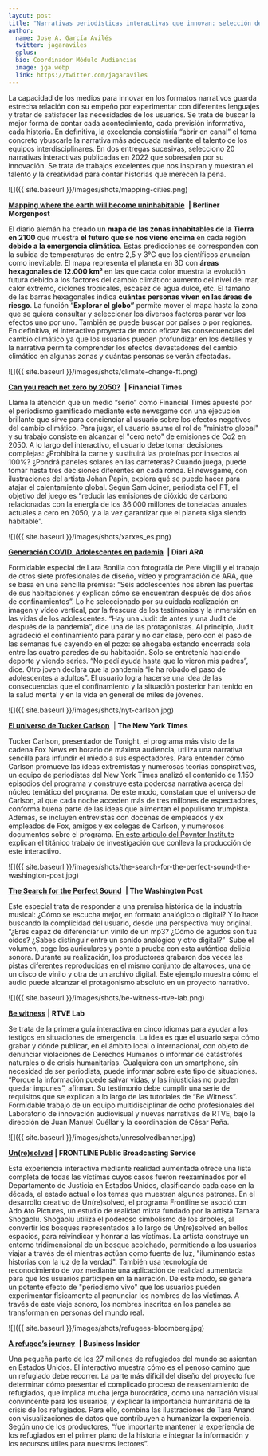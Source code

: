 ```yaml
---
layout: post
title: "Narrativas periodísticas interactivas que innovan: selección de 2022 (1)"
author:
  name: Jose A. García Avilés
  twitter: jagaraviles
  gplus:  
  bio: Coordinador Módulo Audiencias
  image: jga.webp
  link: https://twitter.com/jagaraviles
---
```

La capacidad de los medios para innovar en los formatos narrativos guarda estrecha relación con su empeño por experimentar con diferentes lenguajes y tratar de satisfacer las necesidades de los usuarios. Se trata de buscar la mejor forma de contar cada acontecimiento, cada previsión informativa, cada historia. En definitiva, la excelencia consistiría “abrir en canal” el tema concreto ybuscarle la narrativa más adecuada mediante el talento de los equipos interdisciplinares. En dos entregas sucesivas, selecciono 20 narrativas interactivas publicadas en 2022 que sobresalen por su innovación. Se trata de trabajos excelentes que nos inspiran y muestran el talento y la creatividad para contar historias que merecen la pena.

![]({{ site.baseurl }}/images/shots/mapping-cities.png)

**[Mapping where the earth will become uninhabitable](https://interaktiv.morgenpost.de/klimawandel-hitze-meeresspiegel-wassermangel-stuerme-unbewohnbar/)**  **\| Berliner Morgenpost**

El diario alemán ha creado un **mapa de las zonas inhabitables de la Tierra en 2100** que muestra **el futuro que se nos viene encima** en cada región **debido a la emergencia climática**. Estas predicciones se corresponden con la subida de temperaturas de entre 2,5 y 3°C que los científicos anuncian como inevitable. El mapa representa el planeta en 3D con **áreas hexagonales de 12.000 km²** en las que cada color muestra la evolución futura debido a los factores del cambio climático: aumento del nivel del mar, calor extremo, ciclones tropicales, escasez de agua dulce, etc. El tamaño de las barras hexagonales indica **cuántas personas viven en las áreas de riesgo**. La función “**Explorar el globo”** permite mover el mapa hasta la zona que se quiera consultar y seleccionar los diversos factores parar ver los efectos uno por uno. También se puede buscar por países o por regiones. En definitiva, el interactivo proyecta de modo eficaz las consecuencias del cambio climático ya que los usuarios pueden profundizar en los detalles y la narrativa permite comprender los efectos devastadores del cambio climático en algunas zonas y cuántas personas se verán afectadas.

![]({{ site.baseurl }}/images/shots/climate-change-ft.png)

**[Can you reach net zero by 2050?](https://ig.ft.com/climate-game/)**  **\| Financial Times**

Llama la atención que un medio “serio” como Financial Times apueste por el periodismo gamificado mediante este newsgame con una ejecución brillante que sirve para concienciar al usuario sobre los efectos negativos del cambio climático. Para jugar, el usuario asume el rol de "ministro global" y su trabajo consiste en alcanzar el "cero neto" de emisiones de Co2 en 2050. A lo largo del interactivo, el usuario debe tomar decisiones complejas: ¿Prohibirá la carne y sustituirá las proteínas por insectos al 100%? ¿Pondrá paneles solares en las carreteras? Cuando juega, puede tomar hasta tres decisiones diferentes en cada ronda. El newsgame, con ilustraciones del artista Johan Papin, explora qué se puede hacer para atajar el calentamiento global. Según Sam Joiner, periodista del FT, el objetivo del juego es “reducir las emisiones de dióxido de carbono relacionadas con la energía de los 36.000 millones de toneladas anuales actuales a cero en 2050, y a la vez garantizar que el planeta siga siendo habitable”.

![]({{ site.baseurl }}/images/shots/xarxes_es.png)

**[Generación COVID. Adolescentes en pademia](https://interactius.ara.cat/es/adolescentes-pandemia)**  **\| Diari ARA**

Formidable especial de Lara Bonilla con fotografía de Pere Virgili y el trabajo de otros siete profesionales de diseño, vídeo y programación de ARA, que se basa en una sencilla premisa: “Seis adolescentes nos abren las puertas de sus habitaciones y explican cómo se encuentran después de dos años de confinamientos”. Lo he seleccionado por su cuidada realización en imagen y vídeo vertical, por la frescura de los testimonios y la inmersión en las vidas de los adolescentes. “Hay una Judit de antes y una Judit de después de la pandemia”, dice una de las protagonistas. Al principio, Judit agradeció el confinamiento para parar y no dar clase, pero con el paso de las semanas fue cayendo en el pozo: se ahogaba estando encerrada sola entre las cuatro paredes de su habitación. Solo se entretenía haciendo deporte y viendo series. “No pedí ayuda hasta que lo vieron mis padres”, dice. Otro joven declara que la pandemia “le ha robado el paso de adolescentes a adultos”. El usuario logra hacerse una idea de las consecuencias que el confinamiento y la situación posterior han tenido en la salud mental y en la vida en general de miles de jóvenes.

![]({{ site.baseurl }}/images/shots/nyt-carlson.jpg)

**[El universo de Tucker Carlson](https://www.nytimes.com/interactive/2022/04/30/us/tucker-carlson-tonight.html)**  \| **The New York Times**

Tucker Carlson, presentador de Tonight, el programa más visto de la cadena Fox News en horario de máxima audiencia, utiliza una narrativa sencilla para infundir el miedo a sus espectadores. Para entender cómo Carlson promueve las ideas extremistas y numerosas teorías conspirativas, un equipo de periodistas del New York Times analizó el contenido de 1.150 episodios del programa y construye esta poderosa narrativa acerca del núcleo temático del programa. De este modo, constatan que el universo de Carlson, al que cada noche acceden más de tres millones de espectadores, conforma buena parte de las ideas que alimentan el populismo trumpista. Además, se incluyen entrevistas con docenas de empleados y ex empleados de Fox, amigos y ex colegas de Carlson, y numerosos documentos sobre el programa. [En este artículo del Poynter Institute](https://www.poynter.org/commentary/2022/a-look-behind-the-the-new-york-times-reports-on-tucker-carlson/) explican el titánico trabajo de investigación que conlleva la producción de este interactivo.

![]({{ site.baseurl }}/images/shots/the-search-for-the-perfect-sound-the-washington-post.jpg)

**[The Search for the Perfect Sound](https://www.washingtonpost.com/arts-entertainment/interactive/2022/perfect-sound-quality-vinyl-records/#3)**  **\| The Washington Post**

Este especial trata de responder a una premisa histórica de la industria musical: ¿Cómo se escucha mejor, en formato analógico o digital? Y lo hace buscando la complicidad del usuario, desde una perspectiva muy original.  “¿Eres capaz de diferenciar un vinilo de un mp3? ¿Cómo de agudos son tus oídos? ¿Sabes distinguir entre un sonido analógico y otro digital?”  Sube el volumen, coge los auriculares y ponte a prueba con esta auténtica delicia sonora. Durante su realización, los productores grabaron dos veces las pistas diferentes reproducidas en el mismo conjunto de altavoces, una de un disco de vinilo y otra de un archivo digital. Este ejemplo muestra cómo el audio puede alcanzar el protagonismo absoluto en un proyecto narrativo.

![]({{ site.baseurl }}/images/shots/be-witness-rtve-lab.png)

**[Be witness](https://lab.rtve.es/be-witness/)** **\| RTVE Lab**

Se trata de la primera guía interactiva en cinco idiomas para ayudar a los testigos en situaciones de emergencia. La idea es que el usuario sepa cómo grabar y dónde publicar, en el ámbito local o internacional, con objeto de denunciar violaciones de Derechos Humanos o informar de catástrofes naturales o de crisis humanitarias. Cualquiera con un smartphone, sin necesidad de ser periodista, puede informar sobre este tipo de situaciones. “Porque la información puede salvar vidas, y las injusticias no pueden quedar impunes”, afirman. Su testimonio debe cumplir una serie de requisitos que se explican a lo largo de las tutoriales de “Be Witness”. Formidable trabajo de un equipo multidisciplinar de ocho profesionales del Laboratorio de innovación audiovisual y nuevas narrativas de RTVE, bajo la dirección de Juan Manuel Cuéllar y la coordinación de César Peña.

![]({{ site.baseurl }}/images/shots/unresolvedbanner.jpg)

**[Un(re)solved](https://www.pbs.org/wgbh/frontline/unresolved/interactive/)** **\| FRONTLINE Public Broadcasting Service**

Esta experiencia interactiva mediante realidad aumentada ofrece una lista completa de todas las víctimas cuyos casos fueron reexaminados por el Departamento de Justicia en Estados Unidos, clasificando cada caso en la década, el estado actual o los temas que muestran algunos patrones. En el desarrollo creativo de Un(re)solved, el programa Frontline se asoció con Ado Ato Pictures, un estudio de realidad mixta fundado por la artista Tamara Shogaolu. Shogaolu utiliza el poderoso simbolismo de los árboles, al convertir los bosques representados a lo largo de Un(re)solved en bellos espacios, para reivindicar y honrar a las víctimas. La artista construye un entorno tridimensional de un bosque acolchado, permitiendo a los usuarios viajar a través de él mientras actúan como fuente de luz, "iluminando estas historias con la luz de la verdad". También usa tecnología de reconocimiento de voz mediante una aplicación de realidad aumentada para que los usuarios participen en la narración. De este modo, se genera un potente efecto de "periodismo vivo" que los usuarios pueden experimentar físicamente al pronunciar los nombres de las víctimas. A través de este viaje sonoro, los nombres inscritos en los paneles se transforman en personas del mundo real.

![]({{ site.baseurl }}/images/shots/refugees-bloomberg.jpg)

**[A refugee’s journey](https://www.insider.com/refugees-journey-how-a-fraction-of-refugees-come-to-us-2022-6)**  **\| Business Insider**

Una pequeña parte de los 27 millones de refugiados del mundo se asientan en Estados Unidos. El interactivo muestra cómo es el penoso camino que un refugiado debe recorrer. La parte más difícil del diseño del proyecto fue determinar cómo presentar el complicado proceso de reasentamiento de refugiados, que implica mucha jerga burocrática, como una narración visual convincente para los usuarios, y explicar la importancia humanitaria de la crisis de los refugiados. Para ello, combina las ilustraciones de Tara Anand con visualizaciones de datos que contribuyen a humanizar la experiencia. Según uno de los productores, “fue importante mantener la experiencia de los refugiados en el primer plano de la historia e integrar la información y los recursos útiles para nuestros lectores”.